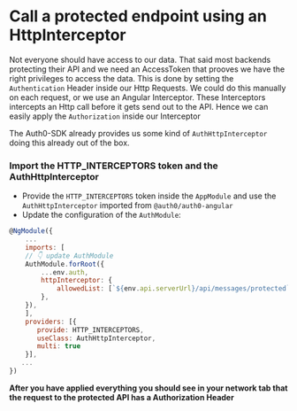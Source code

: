 # Call a protected endpoint using an HttpInterceptor

Not everyone should have access to our data. That said most backends protecting their API and we need an AccessToken that prooves
we have the right privileges to access the data.
This is done by setting the `Authentication` Header inside our Http Requests. We could do this manually on each
request, or we use an Angular Interceptor.
These Interceptors intercepts an Http call before it gets send out to the API. Hence we can easily apply the `Authorization` inside
our Interceptor

The Auth0-SDK already provides us some kind of `AuthHttpInterceptor` doing this already out of the box.

### Import the HTTP_INTERCEPTORS token and the AuthHttpInterceptor

- Provide the `HTTP_INTERCEPTORS` token inside the `AppModule` and use the `AuthHttpInterceptor` imported from `@auth0/auth0-angular`
- Update the configuration of the `AuthModule`:

```javascript
@NgModule({
    ...
    imports: [
    // 👇 update AuthModule
    AuthModule.forRoot({
        ...env.auth,
        httpInterceptor: {
            allowedList: [`${env.api.serverUrl}/api/messages/protected`],
        },
    }),
    ],
    providers: [{
       provide: HTTP_INTERCEPTORS,
       useClass: AuthHttpInterceptor,
       multi: true
    }],
   ...
})

```


**After you have applied everything you should see in your network tab that the request to the protected API has a Authorization Header**
